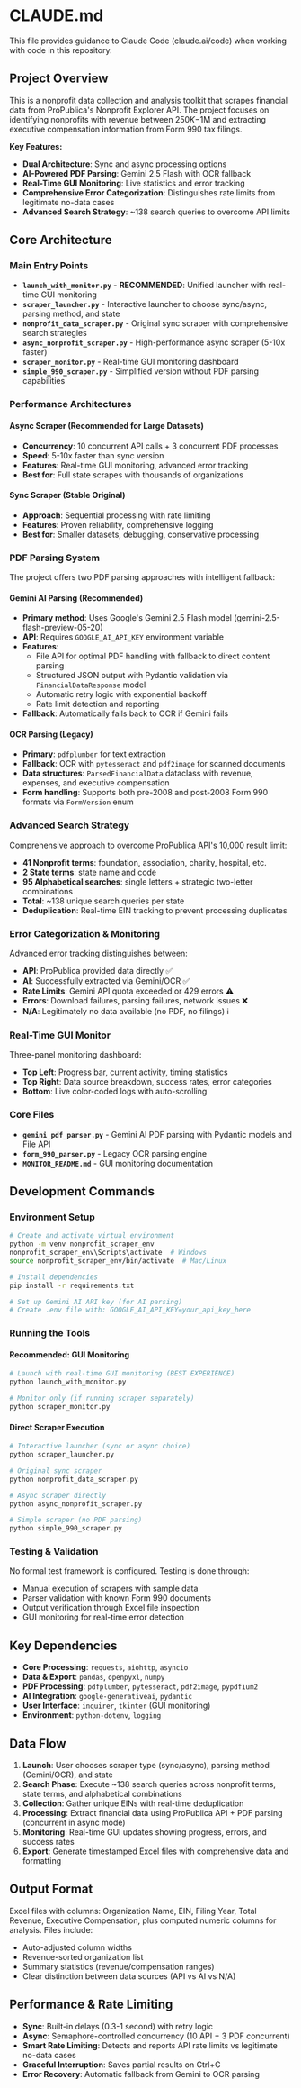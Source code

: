 # CLAUDE.md

This file provides guidance to Claude Code (claude.ai/code) when working with code in this repository.

## Project Overview

This is a nonprofit data collection and analysis toolkit that scrapes financial data from ProPublica's Nonprofit Explorer API. The project focuses on identifying nonprofits with revenue between $250K-$1M and extracting executive compensation information from Form 990 tax filings.

**Key Features:**
- **Dual Architecture**: Sync and async processing options
- **AI-Powered PDF Parsing**: Gemini 2.5 Flash with OCR fallback
- **Real-Time GUI Monitoring**: Live statistics and error tracking
- **Comprehensive Error Categorization**: Distinguishes rate limits from legitimate no-data cases
- **Advanced Search Strategy**: ~138 search queries to overcome API limits

## Core Architecture

### Main Entry Points
- **`launch_with_monitor.py`** - **RECOMMENDED**: Unified launcher with real-time GUI monitoring
- **`scraper_launcher.py`** - Interactive launcher to choose sync/async, parsing method, and state
- **`nonprofit_data_scraper.py`** - Original sync scraper with comprehensive search strategies
- **`async_nonprofit_scraper.py`** - High-performance async scraper (5-10x faster)
- **`scraper_monitor.py`** - Real-time GUI monitoring dashboard
- **`simple_990_scraper.py`** - Simplified version without PDF parsing capabilities

### Performance Architectures

#### Async Scraper (Recommended for Large Datasets)
- **Concurrency**: 10 concurrent API calls + 3 concurrent PDF processes
- **Speed**: 5-10x faster than sync version
- **Features**: Real-time GUI monitoring, advanced error tracking
- **Best for**: Full state scrapes with thousands of organizations

#### Sync Scraper (Stable Original)
- **Approach**: Sequential processing with rate limiting
- **Features**: Proven reliability, comprehensive logging
- **Best for**: Smaller datasets, debugging, conservative processing

### PDF Parsing System
The project offers two PDF parsing approaches with intelligent fallback:

#### Gemini AI Parsing (Recommended)
- **Primary method**: Uses Google's Gemini 2.5 Flash model (gemini-2.5-flash-preview-05-20)
- **API**: Requires `GOOGLE_AI_API_KEY` environment variable
- **Features**: 
  - File API for optimal PDF handling with fallback to direct content parsing
  - Structured JSON output with Pydantic validation via `FinancialDataResponse` model
  - Automatic retry logic with exponential backoff
  - Rate limit detection and reporting
- **Fallback**: Automatically falls back to OCR if Gemini fails

#### OCR Parsing (Legacy)
- **Primary**: `pdfplumber` for text extraction
- **Fallback**: OCR with `pytesseract` and `pdf2image` for scanned documents
- **Data structures**: `ParsedFinancialData` dataclass with revenue, expenses, and executive compensation
- **Form handling**: Supports both pre-2008 and post-2008 Form 990 formats via `FormVersion` enum

### Advanced Search Strategy
Comprehensive approach to overcome ProPublica API's 10,000 result limit:
- **41 Nonprofit terms**: foundation, association, charity, hospital, etc.
- **2 State terms**: state name and code
- **95 Alphabetical searches**: single letters + strategic two-letter combinations
- **Total**: ~138 unique search queries per state
- **Deduplication**: Real-time EIN tracking to prevent processing duplicates

### Error Categorization & Monitoring
Advanced error tracking distinguishes between:
- **API**: ProPublica provided data directly ✅
- **AI**: Successfully extracted via Gemini/OCR ✅  
- **Rate Limits**: Gemini API quota exceeded or 429 errors ⚠️
- **Errors**: Download failures, parsing failures, network issues ❌
- **N/A**: Legitimately no data available (no PDF, no filings) ℹ️

### Real-Time GUI Monitor
Three-panel monitoring dashboard:
- **Top Left**: Progress bar, current activity, timing statistics
- **Top Right**: Data source breakdown, success rates, error categories
- **Bottom**: Live color-coded logs with auto-scrolling

### Core Files
- **`gemini_pdf_parser.py`** - Gemini AI PDF parsing with Pydantic models and File API
- **`form_990_parser.py`** - Legacy OCR parsing engine
- **`MONITOR_README.md`** - GUI monitoring documentation

## Development Commands

### Environment Setup
```bash
# Create and activate virtual environment
python -m venv nonprofit_scraper_env
nonprofit_scraper_env\Scripts\activate  # Windows
source nonprofit_scraper_env/bin/activate  # Mac/Linux

# Install dependencies
pip install -r requirements.txt

# Set up Gemini AI API key (for AI parsing)
# Create .env file with: GOOGLE_AI_API_KEY=your_api_key_here
```

### Running the Tools

#### Recommended: GUI Monitoring
```bash
# Launch with real-time GUI monitoring (BEST EXPERIENCE)
python launch_with_monitor.py

# Monitor only (if running scraper separately)
python scraper_monitor.py
```

#### Direct Scraper Execution
```bash
# Interactive launcher (sync or async choice)
python scraper_launcher.py

# Original sync scraper
python nonprofit_data_scraper.py

# Async scraper directly
python async_nonprofit_scraper.py

# Simple scraper (no PDF parsing)
python simple_990_scraper.py
```

### Testing & Validation
No formal test framework is configured. Testing is done through:
- Manual execution of scrapers with sample data
- Parser validation with known Form 990 documents
- Output verification through Excel file inspection
- GUI monitoring for real-time error detection

## Key Dependencies
- **Core Processing**: `requests`, `aiohttp`, `asyncio`
- **Data & Export**: `pandas`, `openpyxl`, `numpy`
- **PDF Processing**: `pdfplumber`, `pytesseract`, `pdf2image`, `pypdfium2`
- **AI Integration**: `google-generativeai`, `pydantic`
- **User Interface**: `inquirer`, `tkinter` (GUI monitoring)
- **Environment**: `python-dotenv`, `logging`

## Data Flow
1. **Launch**: User chooses scraper type (sync/async), parsing method (Gemini/OCR), and state
2. **Search Phase**: Execute ~138 search queries across nonprofit terms, state terms, and alphabetical combinations
3. **Collection**: Gather unique EINs with real-time deduplication
4. **Processing**: Extract financial data using ProPublica API + PDF parsing (concurrent in async mode)
5. **Monitoring**: Real-time GUI updates showing progress, errors, and success rates
6. **Export**: Generate timestamped Excel files with comprehensive data and formatting

## Output Format
Excel files with columns: Organization Name, EIN, Filing Year, Total Revenue, Executive Compensation, plus computed numeric columns for analysis. Files include:
- Auto-adjusted column widths
- Revenue-sorted organization list
- Summary statistics (revenue/compensation ranges)
- Clear distinction between data sources (API vs AI vs N/A)

## Performance & Rate Limiting
- **Sync**: Built-in delays (0.3-1 second) with retry logic
- **Async**: Semaphore-controlled concurrency (10 API + 3 PDF concurrent)
- **Smart Rate Limiting**: Detects and reports API rate limits vs legitimate no-data cases
- **Graceful Interruption**: Saves partial results on Ctrl+C
- **Error Recovery**: Automatic fallback from Gemini to OCR parsing